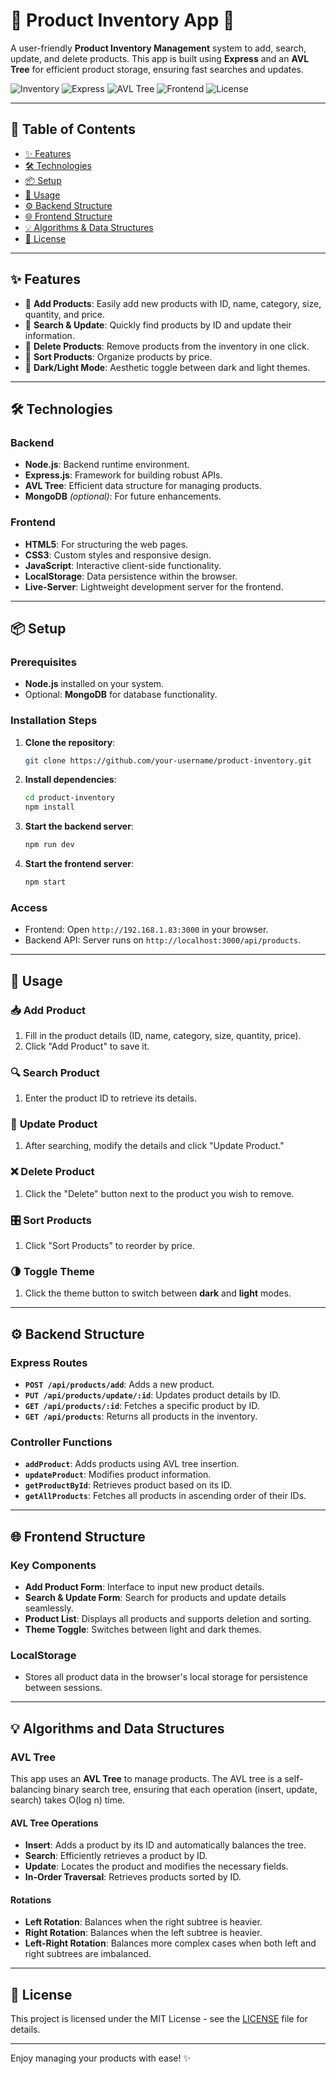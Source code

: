 
# 🌟 **Product Inventory App** 🌟

A user-friendly **Product Inventory Management** system to add, search, update, and delete products. This app is built using **Express** and an **AVL Tree** for efficient product storage, ensuring fast searches and updates.

![Inventory](https://img.shields.io/badge/Product-Inventory-blue.svg)
![Express](https://img.shields.io/badge/Express.js-Backend-orange)
![AVL Tree](https://img.shields.io/badge/AVL%20Tree-Data%20Structure-brightgreen)
![Frontend](https://img.shields.io/badge/Frontend-HTML%2C%20CSS%2C%20JS-yellow)
![License](https://img.shields.io/badge/License-MIT-red)

---

## 📜 **Table of Contents**
- [✨ Features](#-features)
- [🛠 Technologies](#-technologies)
- [📦 Setup](#-setup)
- [🚀 Usage](#-usage)
- [⚙️ Backend Structure](#-backend-structure)
- [🌐 Frontend Structure](#-frontend-structure)
- [💡 Algorithms & Data Structures](#-algorithms-and-data-structures)
- [📄 License](#-license)

---

## ✨ **Features**
- 🔹 **Add Products**: Easily add new products with ID, name, category, size, quantity, and price.
- 🔹 **Search & Update**: Quickly find products by ID and update their information.
- 🔹 **Delete Products**: Remove products from the inventory in one click.
- 🔹 **Sort Products**: Organize products by price.
- 🔹 **Dark/Light Mode**: Aesthetic toggle between dark and light themes.

---

## 🛠 **Technologies**

### **Backend**
- **Node.js**: Backend runtime environment.
- **Express.js**: Framework for building robust APIs.
- **AVL Tree**: Efficient data structure for managing products.
- **MongoDB** *(optional)*: For future enhancements.

### **Frontend**
- **HTML5**: For structuring the web pages.
- **CSS3**: Custom styles and responsive design.
- **JavaScript**: Interactive client-side functionality.
- **LocalStorage**: Data persistence within the browser.
- **Live-Server**: Lightweight development server for the frontend.

---

## 📦 **Setup**

### **Prerequisites**
- **Node.js** installed on your system.
- Optional: **MongoDB** for database functionality.

### **Installation Steps**
1. **Clone the repository**:
    ```bash
    git clone https://github.com/your-username/product-inventory.git
    ```

2. **Install dependencies**:
    ```bash
    cd product-inventory
    npm install
    ```

3. **Start the backend server**:
    ```bash
    npm run dev
    ```

4. **Start the frontend server**:
    ```bash
    npm start
    ```

### **Access**
- Frontend: Open `http://192.168.1.83:3000` in your browser.
- Backend API: Server runs on `http://localhost:3000/api/products`.

---

## 🚀 **Usage**

### 📥 **Add Product**
1. Fill in the product details (ID, name, category, size, quantity, price).
2. Click "Add Product" to save it.

### 🔍 **Search Product**
1. Enter the product ID to retrieve its details.

### 📝 **Update Product**
1. After searching, modify the details and click "Update Product."

### ❌ **Delete Product**
1. Click the "Delete" button next to the product you wish to remove.

### 🎛 **Sort Products**
1. Click "Sort Products" to reorder by price.

### 🌗 **Toggle Theme**
1. Click the theme button to switch between **dark** and **light** modes.

---

## ⚙️ **Backend Structure**

### **Express Routes**
- **`POST /api/products/add`**: Adds a new product.
- **`PUT /api/products/update/:id`**: Updates product details by ID.
- **`GET /api/products/:id`**: Fetches a specific product by ID.
- **`GET /api/products`**: Returns all products in the inventory.

### **Controller Functions**
- **`addProduct`**: Adds products using AVL tree insertion.
- **`updateProduct`**: Modifies product information.
- **`getProductById`**: Retrieves product based on its ID.
- **`getAllProducts`**: Fetches all products in ascending order of their IDs.

---

## 🌐 **Frontend Structure**

### **Key Components**
- **Add Product Form**: Interface to input new product details.
- **Search & Update Form**: Search for products and update details seamlessly.
- **Product List**: Displays all products and supports deletion and sorting.
- **Theme Toggle**: Switches between light and dark themes.

### **LocalStorage**
- Stores all product data in the browser's local storage for persistence between sessions.

---

## 💡 **Algorithms and Data Structures**

### **AVL Tree**
This app uses an **AVL Tree** to manage products. The AVL tree is a self-balancing binary search tree, ensuring that each operation (insert, update, search) takes O(log n) time.

#### **AVL Tree Operations**
- **Insert**: Adds a product by its ID and automatically balances the tree.
- **Search**: Efficiently retrieves a product by ID.
- **Update**: Locates the product and modifies the necessary fields.
- **In-Order Traversal**: Retrieves products sorted by ID.

#### **Rotations**
- **Left Rotation**: Balances when the right subtree is heavier.
- **Right Rotation**: Balances when the left subtree is heavier.
- **Left-Right Rotation**: Balances more complex cases when both left and right subtrees are imbalanced.

---

## 📄 **License**

This project is licensed under the MIT License - see the [LICENSE](LICENSE) file for details.

---

Enjoy managing your products with ease! ✨
